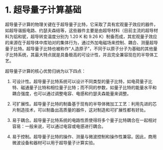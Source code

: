 # 1. 超导量子计算基础

超导量子计算的物理关键在于超导量子比特，它采取了具有宏观量子效应的器件，如超导谐振电路、约瑟夫森结等，这些器件主要是由超导材料（目前主流的超导材料为铝和铌，超导转变温度分别为 1.20 K 和 9.26 K）制备而成，其宏观量子效应的来源在于超导体中库珀对的集体行为，通过外加电磁场来控制、耦合、测量超导量子比特。超导量子比特也被称作“人造原子”，不同于以原子分子为基础的其他量子比特系统，其最大特点就是具备极高的可设计性，并且完全兼容现在的半导体工艺。

超导量子计算的核心优势归纳为以下四点：

1. 可设计性。超导量子比特系统可以设计不同类型的量子比特，如电荷量子比特、磁通量子比特和相位量子比特；而不同的参数，如量子比特的能量水平和耦合强度，也可以通过调整电容、电感和约瑟夫森能量来调整。

2. 可扩展性。超导量子比特的制备基于现有的半导体微加工工艺：利用先进的芯片制造技术，可以制备出高质量的器件，这对制造和可扩展性都有好处。

3. 易于耦合。超导量子比特系统的电路性质使得将多个量子比特耦合在一起相对容易：一般来说，可以通过电容或电感进行耦合。

4. 易于控制。超导量子比特的操作、测量与微波控制和操作性兼容。因此，商用微波设备和器材可以用于超导量子计算实验。
